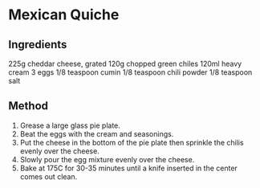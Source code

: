 # Mexican Quiche

## Ingredients

225g cheddar cheese, grated
120g chopped green chiles
120ml heavy cream
3 eggs
1/8 teaspoon cumin
1/8 teaspoon chili powder
1/8 teaspoon salt

## Method

1. Grease a large glass pie plate.
2. Beat the eggs with the cream and seasonings.
3. Put the cheese in the bottom of the pie plate then sprinkle the chilis evenly over the cheese.
4. Slowly pour the egg mixture evenly over the cheese.
5. Bake at 175C for 30-35 minutes until a knife inserted in the center comes out clean.
